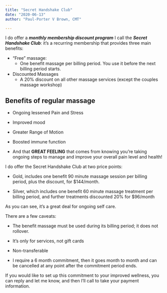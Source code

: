 ```yaml
---
title: "Secret Handshake Club"
date: "2020-06-13"
author: "Paul-Porter V Brown, CMT"

---
```




 I do offer a ***monthly membership discount program*** I call the ***Secret Handshake Club***: it’s a recurring membership that provides three main benefits:

- “Free” massage:
  - One benefit massage per billing period. You use it before the next billing period starts.
- Discounted Massages
  - A 20% discount on all other massage services (except the couples massage workshop)

## Benefits of regular massage

- Ongoing lessened Pain and Stress

- Improved mood

- Greater Range of Motion

- Boosted immune function

- And that **GREAT FEELING** that comes from knowing you’re taking ongoing steps to manage and improve your overall pain level and health!

I do offer the Secret Handshake Club at two price points:  

- Gold, includes one benefit 90 minute massage session per billing period, plus the discount, for $144/month.

- Silver, which includes one benefit 60 minute massage treatment per billing period, and further treatments discounted 20% for $96/month

As you can see, it’s a great deal for ongoing self care.

There are a few caveats:

- The benefit massage must be used during its billing period; it does not rollover.

- It’s only for services, not gift cards

- Non-transferable

- I require a 6 month commitment, then it goes month to month and can be cancelled at any point after the commitment period ends.

If you would like to set up this commitment to your improved wellness, you can reply and let me know, and then I’ll call to take your payment information.

